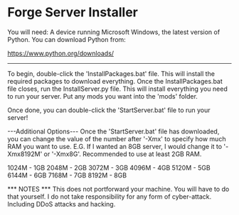 # Forge Server Installer

You will need: A device running Microsoft Windows, the latest version of Python. You can download Python from:

https://www.python.org/downloads/

---------------------------------------------------------------------------------------------------------------------

To begin, double-click the 'InstallPackages.bat' file. This will install the required packages to download everything.
Once the InstallPackages.bat file closes, run the InstallServer.py file. This will install everything you need to run
your server. Put any mods you want into the 'mods' folder. 

Once done, you can double-click the 'StartServer.bat' file to run your server!

---Additional Options---
Once the 'StartServer.bat' file has downloaded, you can change the value of the number after '-Xmx' to specify how much
RAM you want to use. E.G. If I wanted an 8GB server, I would change it to '-Xmx8192M' or '-Xmx8G'. Recommended to use 
at least 2GB RAM. 

1024M - 1GB
2048M - 2GB
3072M - 3GB
4096M - 4GB
5120M - 5GB
6144M - 6GB
7168M - 7GB
8192M - 8GB 


*** NOTES ***
This does not portforward your machine. You will have to do that yourself.
I do not take responsibility for any form of cyber-attack. Including DDoS attacks and hacking.
